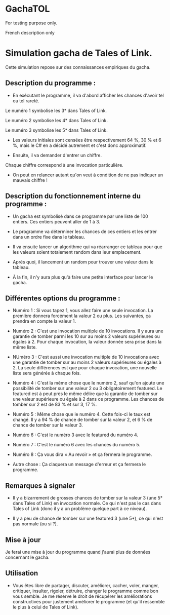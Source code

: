 # GachaTOL
For testing purpose only.


French description only


<h1>Simulation gacha de Tales of Link.</h1>

Cette simulation repose sur des connaissances empiriques du gacha.


<h2>Description du programme :</h2>


* En exécutant le programme, il va d'abord afficher les chances d'avoir tel ou tel rareté.

Le numéro 1 symbolise les 3\* dans Tales of Link.

Le numéro 2 symbolise les 4\* dans Tales of Link.

Le numéro 3 symbolise les 5\* dans Tales of Link.

* Les valeurs initiales sont censées être respectivement 64 %, 30 % et 6 %, mais le C# en a décidé autrement et c'est donc approximatif.

* Ensuite, il va demander d'entrer un chiffre.

Chaque chiffre correspond à une invocation particulière.

* On peut en relancer autant qu'on veut à condition de ne pas indiquer un mauvais chiffre !


<h2>Description du fonctionnement interne du programme :</h2>


* Un gacha est symbolisé dans ce programme par une liste de 100 entiers. Ces entiers peuvent aller de 1 à 3.

* Le programme va déterminer les chances de ces entiers et les entrer dans un ordre fixe dans le tableau.

* Il va ensuite lancer un algorithme qui va réarranger ce tableau pour que les valeurs soient totalement random dans leur emplacement.

* Après quoi, il lancement un random pour trouver une valeur dans le tableau.

* À la fin, il n'y aura plus qu'à faire une petite interface pour lancer le gacha.

<h2>Différentes options du programme :</h2>

* Numéro 1 : Si vous tapez 1, vous allez faire une seule invocation. La première donnera forcément la valeur 2 ou plus. Les suivantes, ça prendra en compte la valeur 1.

* Numéro 2 : C'est une invocation multiple de 10 invocations.  Il y aura une garantie de tomber parmi les 10 sur au moins 2 valeurs supérieures ou égales à 2. Pour chaque invocation, la valeur donnée sera prise dans la même liste.

* NUméro 3 : C'est aussi une invocation multiple de 10 invocations avec une garantie de tomber sur au moins 2 valeurs supérieures ou égales à 2.  La seule différences est que pour chaque invocation, une nouvelle liste sera générée à chaque fois.

* Numéro 4 : C'est la même chose que le numéro 2, sauf qu'on ajoute une possibilité de tomber sur une valeur 2 ou 3 obligatoirement featured. Le featured est à peut près le même délire que la garantie de tomber sur une valeur supérieure ou égale à 2 dans ce programme. Les chances de tomber sur 2 est de 83 % et sur 3, 17 %.

* Numéro 5  : Même chose que le numéro 4. Cette fois-ci le taux est changé. Il y a 94 % de chance de tomber sur la valeur 2, et 6 % de chance de tomber sur la valeur 3.

* Numéro 6  : C'est le numéro 3 avec le featured du numéro 4.

* Numéro 7 : C'est le numéro 6 avec les chances du numéro 5.

* Numéro 8  : Ça vous dira « Au revoir » et ça fermera le programme.

*  Autre chose : Ça claquera un message d'erreur  et ça fermera le programme.

<h2>Remarques à signaler</h2>

* Il y a bizarrement de grosses chances de tomber sur la valeur 3 (une 5\* dans Tales of Link) en invocation normale. Ce qui n'est pas le cas dans Tales of Link (donc il y a un problème quelque part à ce niveau).

* Il y a peu de chance de tomber sur une featured 3 (une 5\*), ce qui n'est pas normale (ou si ?).

<h2>Mise à jour</h2>

Je ferai une mise à jour du programme quand j'aurai plus de données concernant le gacha.

<h2>Utilisation</h2>

* Vous êtes libre de partager, discuter, améliorer, cacher, voler, manger, critiquer, insulter, rigoler, détruire, changer le programme comme bon vous semble. Je me réserve le droit de récupérer les améliorations constructives pour justement améliorer le programme (et qu'il ressemble le plus à celui de Tales of Link).
